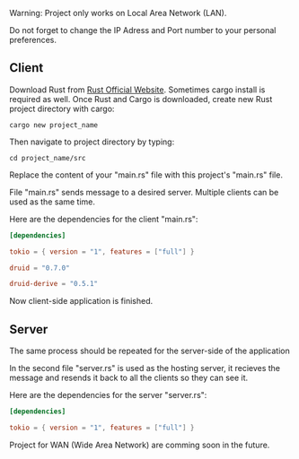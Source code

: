 Warning: Project only works on Local Area Network (LAN).

Do not forget to change the IP Adress and Port number to your personal preferences.

<h2>Client</h2>


Download Rust from [Rust Official Website](https://www.rust-lang.org/tools/install). Sometimes cargo install is required as well.
Once Rust and Cargo is downloaded, create new Rust project directory with cargo:

```console
cargo new project_name
```
Then navigate to project directory by typing:

```console
cd project_name/src
```
Replace the content of your "main.rs" file with this project's "main.rs" file.


File "main.rs" sends message to a desired server. Multiple clients can be used as the same time. 

Here are the dependencies for the client "main.rs":

```toml
[dependencies]

tokio = { version = "1", features = ["full"] }

druid = "0.7.0"

druid-derive = "0.5.1"
```
Now client-side application is finished.


<h2>Server</h2>


The same process should be repeated for the server-side of the application

In the second file "server.rs" is used as the hosting server, it recieves the message and resends it back to all the clients so they can see it. 

Here are the dependencies for the server "server.rs":
```toml
[dependencies]

tokio = { version = "1", features = ["full"] }
```


Project for WAN (Wide Area Network) are comming soon in the future.
